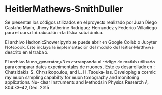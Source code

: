# HeitlerMathews-SmithDuller
Se presentan los códigos utilizados en el proyecto realizado por Juan Diego Castaño Marín, Jheny Katherine Rodriguez Hernandez y Federico Villadiego  para el curso Introducción a la física subatómica.

El archivo HadronicShower.ipynb se puede abrir en Google Collab o Jupyter Notebook. Este incluye la implementación del modelo de Heitler-Matthews descrito en el trabajo.

El archivo Muon_generator_v3.m corresponde al código de matlab utilizado para comparar datos experimentales de muones . Este es desarrollado en :
Chatzidakis, S. Chrysikopoulou, and L. H. Tsouka-
las. Developing a cosmic ray muon sampling capability
for muon tomography and monitoring applications. Nu-
clear Instruments and Methods in Physics Research A,
804:33–42, Dec. 2015
